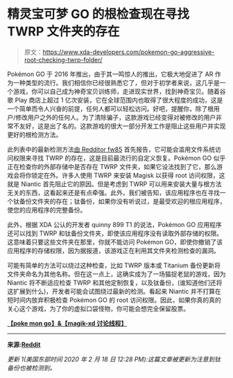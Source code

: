 # 精灵宝可梦 GO 的根检查现在寻找 TWRP 文件夹的存在

> 原文：<https://www.xda-developers.com/pokemon-go-aggressive-root-checking-twrp-folder/>

Pokémon GO 于 2016 年推出，由于其一鸣惊人的推出，它极大地促进了 AR 作为一种类型的流行。我们相信你已经很熟悉它了，但对于初学者来说，这几乎是一个游戏，你可以自己成为神奇宝贝训练师，走进现实世界，找到神奇宝贝。随着谷歌 Play 商店上超过 1 亿次安装，它在全球范围内也取得了很大程度的成功，这是一个简单而令人兴奋的前提，任何人都可以轻松访问。好吧，提醒你，除了根用户/修改用户之外的任何人。为了清除骗子，这款游戏已经变得对被修改的用户非常不友好，这是出了名的。这款游戏的很大一部分开发工作是阻止这些用户并实现更好的根检测方法。

此列表中的最新检测方法[由 Redditor fw85](https://www.reddit.com/r/pokemongodev/comments/f3xzyc/pok%C3%A9mon_go_abusing_filesystem_access_permissions/) 首先报告，它可能会滥用文件系统访问权限来寻找 TWRP 的存在，这是目前最流行的自定义恢复。Pokémon GO 似乎正在检查你的外部存储中是否存在 TWRP 文件夹，如果它设法找到了它，那么游戏会将你锁定在外。许多人使用 TWRP 来安装 Magisk 以获得 root 访问权限，这就是 Niantic 首先阻止它的原因。但是考虑到 TWRP 可以用来安装大量与根方法无关的东西，这看起来还是有点牵强。此外，我们被告知，该应用程序也在寻找一个钛备份文件夹的存在；钛备份，如果你没有听说过，是最受欢迎的根应用程序，使您的应用程序的完整备份。

此外，根据 XDA 公认的开发者 quinny 899 T1 的说法，Pokémon GO 应用程序还可以找到 TWRP 和钛备份文件夹，即使该应用程序没有读取外部存储的权限。这意味着只要这些文件夹在那里，你就不能访问 Pokémon GO，即使你撤销了该应用程序的存储权限，因为据报道，该游戏正在利用其文件夹检测检查的漏洞。

可能有简单的方法可以绕过这种检查，比如 TWRP 版本或 Titanium 备份更新将文件夹命名为其他名称。但在这一点上，这确实成为了一场猫捉老鼠的游戏，因为 Niantic 将不断适应检查 TWRP 和其他定制恢复，以及钛备份，(谁知道他们还将这扩展到什么)，开发者可能会试图绕过最新的检测。看起来 Niantic 并不打算在短时间内放弃积极检查 Pokémon GO 的 root 访问权限。因此，如果你真的真的关心这个游戏，为了你的虚拟口袋怪物，你可能会想完全保留股票。

**[【poke mon go】&【magik-xd 讨论线程】](https://forum.xda-developers.com/apps/magisk/discussion-pokemon-magisk-discussion-t3465722/page438)**

* * *

**来源:[Reddit](https://www.reddit.com/r/pokemongodev/comments/f3xzyc/pok%C3%A9mon_go_abusing_filesystem_access_permissions/)**

*更新 1(美国东部时间 2020 年 2 月 18 日 12:28 PM):这篇文章被更新为注意到钛备份也被检测到。*